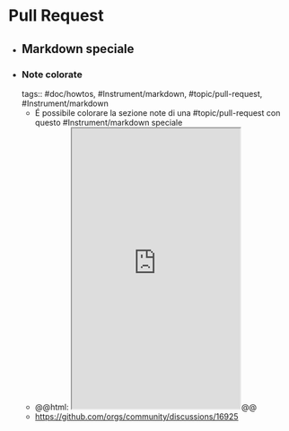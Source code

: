 # Pull Request
- ## Markdown speciale
- ### Note colorate
  tags:: #doc/howtos, #Instrument/markdown, #topic/pull-request, #Instrument/markdown
	- É possibile colorare la sezione note di una #topic/pull-request con questo #Instrument/markdown speciale
	- @@html: <iframe src="https://github.com/orgs/community/discussions/16925#discussion-4085374-permalink" height=500></iframe>@@
	- https://github.com/orgs/community/discussions/16925
